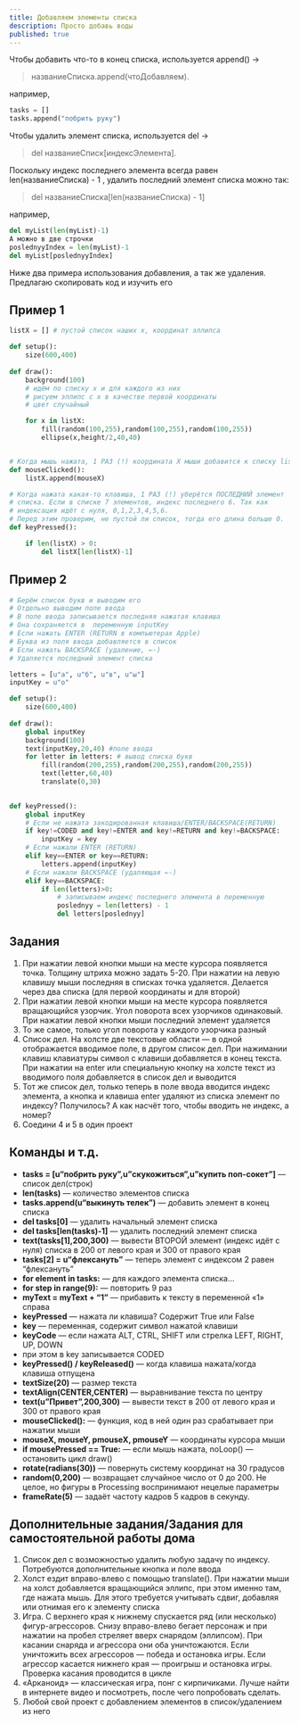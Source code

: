```yaml
---
title: Добавляем элементы списка
description: Просто добавь воды
published: true
---
```


Чтобы добавить что-то в конец списка, используется append()  →

> названиеСписка.append(чтоДобавляем).

например,

```python
tasks = []
tasks.append("побрить руку")
```

Чтобы удалить элемент списка, используется del →

> del названиеСписк[индексЭлемента].

Поскольку индекс последнего элемента всегда равен len(названиеСписка) - 1 , удалить последний элемент списка можно так:

> del названиеСписка[len(названиеСписка) - 1]

например,

```python
del myList(len(myList)-1)
А можно в две строчки
poslednyyIndex = len(myList)-1
del myList[poslednyyIndex]
```

Ниже два примера использования добавления, а так же удаления. Предлагаю скопировать код и изучить его

## Пример 1

```python
listX = [] # пустой список наших x, координат эллипса

def setup():
    size(600,400)
            
def draw():
    background(100)
    # идём по списку x и для каждого из них
    # рисуем эллипс с x в качестве первой координаты
    # цвет случайный

    for x in listX: 
        fill(random(100,255),random(100,255),random(100,255)) 
        ellipse(x,height/2,40,40)


# Когда мышь нажата, 1 РАЗ (!) координата X мыши добавится к списку listX
def mouseClicked(): 
    listX.append(mouseX)

# Когда нажата какая-то клавиша, 1 РАЗ (!) уберётся ПОСЛЕДНИЙ элемент
# списка. Если в списке 7 элементов, индекс последнего 6. Так как
# индексация идёт с нуля, 0,1,2,3,4,5,6. 
# Перед этим проверим, не пустой ли список, тогда его длина больше 0.
def keyPressed():

    if len(listX) > 0: 
        del listX[len(listX)-1]
```

## Пример 2

```python
# Берём список букв и выводим его
# Отдельно выводим поле ввода
# В поле ввода записывается последняя нажатая клавиша
# Она сохраняется в  переменную inputKey
# Если нажать ENTER (RETURN в компьютерах Apple)
# Буква из поля ввода добавляется в список
# Если нажать BACKSPACE (удаление, ←-)
# Удаляется последний элемент списка

letters = [u"а", u"б", u"в", u"ы"]
inputKey = u"о"

def setup():
    size(600,400)
            
def draw():
    global inputKey
    background(100)
    text(inputKey,20,40) #поле ввода
    for letter in letters: # вывод списка букв
        fill(random(200,255),random(200,255),random(200,255))
        text(letter,60,40)
        translate(0,30)

    
def keyPressed():
    global inputKey
    # Если не нажата закодированная клавиша/ENTER/BACKSPACE(RETURN)
    if key!=CODED and key!=ENTER and key!=RETURN and key!=BACKSPACE:
        inputKey = key
    # Если нажали ENTER (RETURN)
    elif key==ENTER or key==RETURN:
        letters.append(inputKey)
    # Если нажали BACKSPACE (удаляющая ←-)
    elif key==BACKSPACE:
        if len(letters)>0:
            # записываем индекс последнего элемента в переменную
            poslednyy = len(letters) - 1
            del letters[poslednyy]
```

## Задания

1. При нажатии левой кнопки мыши на месте курсора появляется точка. Толщину штриха можно задать 5-20. При нажатии на левую клавишу мыши последняя в списках точка удаляется. Делается через два списка (для первой координаты и для второй)
1. При нажатии левой кнопки мыши на месте курсора появляется вращающийся узорчик. Угол поворота всех узорчиков одинаковый. При нажатии левой кнопки мыши последний элемент удаляется
1. То же самое, только угол поворота у каждого узорчика разный
1. Список дел. На холсте две текстовые области — в одной отображается вводимое поле, в другом список дел. При нажимании клавиш клавиатуры символ с клавиши добавляется в конец текста. При нажатии на enter или специальную кнопку на холсте текст из вводимого поля добавляется в список дел и выводится
1. Тот же список дел, только теперь в поле ввода вводится индекс элемента, а кнопка и клавиша enter удаляют из списка элемент по индексу? Получилось? А как насчёт того, чтобы вводить не индекс, а номер?
1. Соедини 4 и 5 в один проект

## Команды и т.д.
- **tasks = \[u“побрить руку”,u”скукожиться”,u”купить поп-сокет”\]** — список дел(строк)
- **len(tasks)** — количество элементов списка
- **tasks.append(u“выкинуть телек”)** — добавить элемент в конец списка
- **del tasks[0]** — удалить начальный элемент списка
- **del tasks[len(tasks)-1]** — удалить последний элемент списка
- **text(tasks[1],200,300)** — вывести ВТОРОЙ элемент (индекс идёт с нуля) списка в 200 от левого края и 300 от правого края
- **tasks[2] = u“флексануть”** — теперь элемент с индексом 2 равен “флексануть”
- **for element in tasks:** — для каждого элемента списка...
- **for step in range(9):** — повторить 9 раз
- **myText = myText + “1”** — прибавить к тексту в переменной «1» справа
- **keyPressed** — нажата ли клавиша? Содержит True или False
- **key** — переменная, содержит символ нажатой клавиши
- **keyCode** —  если нажата ALT, CTRL, SHIFT или стрелка LEFT, RIGHT, UP, DOWN
- при этом в key записывается CODED
- **keyPressed() / keyReleased()** — когда клавиша нажата/когда клавиша отпущена
- **textSize(20)** — размер текста
- **textAlign(CENTER,CENTER)** — выравнивание текста по центру
- **text(u”Привет”,200,300)** — вывести текст в 200 от левого края и 300 от правого края
- **mouseClicked():** — функция, код в ней один раз срабатывает при нажатии мыши
- **mouseX, mouseY, pmouseX, pmouseY** — координаты курсора мыши
- **if mousePressed == True:** — если мышь нажата,
          noLoop() — остановить цикл draw()
- **rotate(radians(30))** — повернуть систему координат на 30 градусов
- **random(0,200)** — возвращает случайное число от 0 до 200. Не целое, но фигуры в Processing воспринимают нецелые параметры
- **frameRate(5)** — задаёт частоту кадров 5 кадров в секунду.

## Дополнительные задания/Задания для самостоятельной работы дома
1. Список дел с возможностью удалить любую задачу по индексу. Потребуются дополнительные кнопка и поле ввода
2. Холст ездит вправо-влево с помощью translate(). При нажатии мыши на холст добавляется вращающийся эллипс, при этом именно там, где нажата мышь. Для этого требуется учитывать сдвиг, добавляя или отнимая его к элементу списка
3. Игра. С верхнего края к нижнему спускается ряд (или несколько) фигур-агрессоров. Снизу вправо-влево бегает персонаж и при нажатии на пробел стреляет вверх снарядом (эллипсом). При касании снаряда и агрессора они оба уничтожаются. Если уничтожить всех агрессоров — победа и остановка игры. Если агрессор касается нижнего края — проигрыш и остановка игры. Проверка касания проводится в цикле
4. «Арканоид» — классическая игра, понг с кирпичиками. Лучше найти в интернете видео и посмотреть, после чего попробовать сделать.
5. Любой свой проект с добавлением элементов в список/удалением из него

